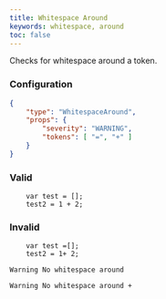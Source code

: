 ```yaml
---
title: Whitespace Around
keywords: whitespace, around
toc: false
---
```


Checks for whitespace around a token.

### Configuration

```json
{
	"type": "WhitespaceAround",
	"props": {
		"severity": "WARNING",
		"tokens": [ "=", "+" ]
	}
}
```

### Valid

```
	var test = [];
	test2 = 1 + 2;
```

### Invalid

```
	var test =[];
	test2 = 1+ 2;
```

`Warning No whitespace around`


`Warning No whitespace around +`